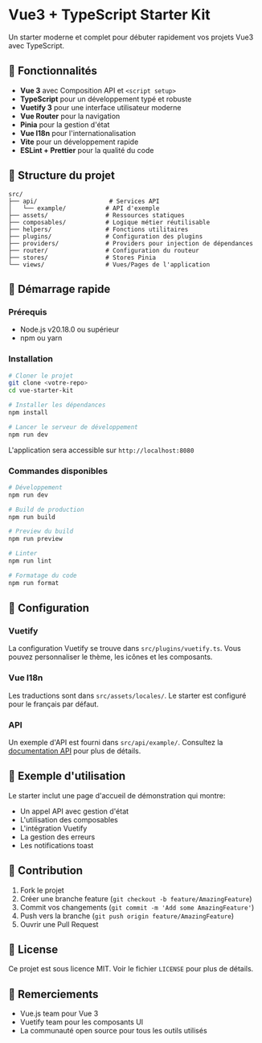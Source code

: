 # Vue3 + TypeScript Starter Kit

Un starter moderne et complet pour débuter rapidement vos projets Vue3 avec TypeScript.

## 🚀 Fonctionnalités

- **Vue 3** avec Composition API et `<script setup>`
- **TypeScript** pour un développement typé et robuste
- **Vuetify 3** pour une interface utilisateur moderne
- **Vue Router** pour la navigation
- **Pinia** pour la gestion d'état
- **Vue I18n** pour l'internationalisation
- **Vite** pour un développement rapide
- **ESLint + Prettier** pour la qualité du code

## 📁 Structure du projet

```
src/
├── api/                    # Services API
│   └── example/           # API d'exemple
├── assets/                # Ressources statiques
├── composables/           # Logique métier réutilisable
├── helpers/               # Fonctions utilitaires
├── plugins/               # Configuration des plugins
├── providers/             # Providers pour injection de dépendances
├── router/                # Configuration du routeur
├── stores/                # Stores Pinia
└── views/                 # Vues/Pages de l'application
```

## 🚀 Démarrage rapide

### Prérequis

- Node.js v20.18.0 ou supérieur
- npm ou yarn

### Installation

```bash
# Cloner le projet
git clone <votre-repo>
cd vue-starter-kit

# Installer les dépendances
npm install

# Lancer le serveur de développement
npm run dev
```

L'application sera accessible sur `http://localhost:8080`

### Commandes disponibles

```bash
# Développement
npm run dev

# Build de production
npm run build

# Preview du build
npm run preview

# Linter
npm run lint

# Formatage du code
npm run format
```

## 🔧 Configuration

### Vuetify

La configuration Vuetify se trouve dans `src/plugins/vuetify.ts`. Vous pouvez personnaliser le thème, les icônes et les composants.

### Vue I18n

Les traductions sont dans `src/assets/locales/`. Le starter est configuré pour le français par défaut.

### API

Un exemple d'API est fourni dans `src/api/example/`. Consultez la [documentation API](doc/architecture-decision-records/code-structure/api-example.md) pour plus de détails.

## 📱 Exemple d'utilisation

Le starter inclut une page d'accueil de démonstration qui montre:

- Un appel API avec gestion d'état
- L'utilisation des composables
- L'intégration Vuetify
- La gestion des erreurs
- Les notifications toast

## 🤝 Contribution

1. Fork le projet
2. Créer une branche feature (`git checkout -b feature/AmazingFeature`)
3. Commit vos changements (`git commit -m 'Add some AmazingFeature'`)
4. Push vers la branche (`git push origin feature/AmazingFeature`)
5. Ouvrir une Pull Request

## 📄 License

Ce projet est sous licence MIT. Voir le fichier `LICENSE` pour plus de détails.

## 🙏 Remerciements

- Vue.js team pour Vue 3
- Vuetify team pour les composants UI
- La communauté open source pour tous les outils utilisés